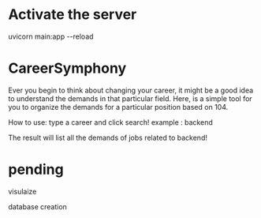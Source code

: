 # Activate the server
uvicorn main:app --reload

# CareerSymphony
Ever you begin to think about changing your career, it might be a good idea to understand the demands in that particular field.
Here, is a simple tool for you to organize the demands for a particular position based on 104.


How to use:
type a career and click search!
example : backend 


The result will list all the demands of jobs related to backend!

# pending
visulaize 


database creation 